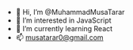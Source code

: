 - 👋 Hi, I’m @MuhammadMusaTarar
- 👀 I’m interested in JavaScript
- 🌱 I’m currently learning React
- 📫 musatarar0@gmail.com

<!---
MuhammadMusaTarar/MuhammadMusaTarar is a ✨ special ✨ repository because its `README.md` (this file) appears on your GitHub profile.
You can click the Preview link to take a look at your changes.
--->
